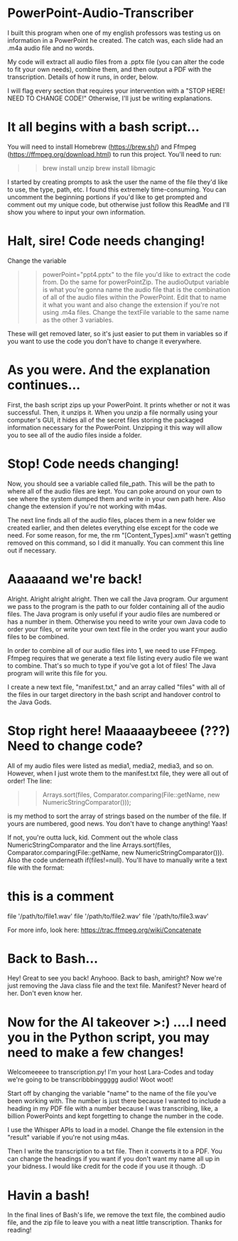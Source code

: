 # PowerPoint-Audio-Transcriber

I built this program when one of my english professors was testing us on information in a PowerPoint he created. The catch was, each slide had an .m4a audio file and no words. 

My code will extract all audio files from a .pptx file (you can alter the code to fit your own needs), combine them, and then output a PDF with the transcription. Details of how it runs, in order, below. 

I will flag every section that requires your intervention with a "STOP HERE! NEED TO CHANGE CODE!" Otherwise, I'll just be writing explanations. 

# It all begins with a bash script... 
You will need to install Homebrew (https://brew.sh/) and Ffmpeg (https://ffmpeg.org/download.html) to run this project. 
You'll need to run: 
>> brew install unzip 
>> brew install libmagic 

I started by creating prompts to ask the user the name of the file they'd like to use, the type, path, etc. I found this extremely time-consuming. You can uncomment the beginning portions if you'd like to get prompted and comment out my unique code, but otherwise just follow this ReadMe and I'll show you where to input your own information. 

# Halt, sire! Code needs changing!
Change the variable 
>> powerPoint="ppt4.pptx"
to the file you'd like to extract the code from. Do the same for powerPointZip. The audioOutput variable is what you're gonna name the audio file that is the combination of all of the audio files within the PowerPoint. Edit that to name it what you want and also change the extension if you're not using .m4a files. 
Change the textFile variable to the same name as the other 3 variables. 

These will get removed later, so it's just easier to put them in variables so if you want to use the code you don't have to change it everywhere. 

# As you were. And the explanation continues...
First, the bash script zips up your PowerPoint. It prints whether or not it was successful. Then, it unzips it. When you unzip a file normally using your computer's GUI, it hides all of the secret files storing the packaged information necessary for the PowerPoint. Unzipping it this way will allow you to see all of the audio files inside a folder. 

# Stop! Code needs changing!
Now, you should see a variable called file_path. This will be the path to where all of the audio files are kept. You can poke around on your own to see where the system dumped them and write in your own path here. Also change the extension if you're not working with m4as. 

The next line finds all of the audio files, places them in a new folder we created earlier, and then deletes everything else except for the code we need. For some reason, for me, the rm "[Content_Types].xml" wasn't getting removed on this command, so I did it manually. You can comment this line out if necessary. 

# Aaaaaand we're back! 
Alright. Alright alright alright. Then we call the Java program. Our argument we pass to the program is the path to our folder containing all of the audio files. The Java program is only useful if your audio files are numbered or has a number in them. Otherwise you need to write your own Java code to order your files, or write your own text file in the order you want your audio files to be combined. 

In order to combine all of our audio files into 1, we need to use FFmpeg. Ffmpeg requires that we generate a text file listing every audio file we want to combine. That's so much to type if you've got a lot of files! The Java program will write this file for you. 

I create a new text file, "manifest.txt," and an array called "files" with all of the files in our target directory in the bash script and handover control to the Java Gods. 

# Stop right here! Maaaaaybeeee (???) Need to change code?
All of my audio files were listed as media1, media2, media3, and so on. However, when I just wrote them to the manifest.txt file, they were all out of order! The line: 

>> Arrays.sort(files, Comparator.comparing(File::getName, new NumericStringComparator()));

is my method to sort the array of strings based on the number of the file. If yours are numbered, good news. You don't have to change anything! Yaas! 

If not, you're outta luck, kid. Comment out the whole class NumericStringComparator and the line Arrays.sort(files, Comparator.comparing(File::getName, new NumericStringComparator())). Also the code underneath if(files!=null). You'll have to manually write a text file with the format: 

# this is a comment
file '/path/to/file1.wav'
file '/path/to/file2.wav'
file '/path/to/file3.wav'

For more info, look here: https://trac.ffmpeg.org/wiki/Concatenate 

# Back to Bash... 
Hey! Great to see you back! Anyhooo. Back to bash, amiright? Now we're just removing the Java class file and the text file. Manifest? Never heard of her. Don't even know her. 

# Now for the AI takeover >:) ....I need you in the Python script, you may need to make a few changes!
Welcomeeeee to transcription.py! I'm your host Lara-Codes and today we're going to be transcribbbinggggg audio! Woot woot! 

Start off by changing the variable "name" to the name of the file you've been working with. The number is just there because I wanted to include a heading in my PDF file with a number because I was transcribing, like, a billion PowerPoints and kept forgetting to change the number in the code. 

I use the Whisper APIs to load in a model. Change the file extension in the "result" variable if you're not using m4as. 

Then I write the transcription to a txt file. Then it converts it to a PDF. You can change the headings if you want if you don't want my name all up in your bidness. I would like credit for the code if you use it though. :D 

# Havin a bash! 
In the final lines of Bash's life, we remove the text file, the combined audio file, and the zip file to leave you with a neat little transcription. Thanks for reading! 







